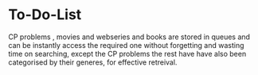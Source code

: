 # To-Do-List
CP problems , movies and webseries and books  are stored in queues and can be instantly access the required one without forgetting and wasting time on searching, except the CP problems the rest have have also been categorised by their generes, for effective retreival.
